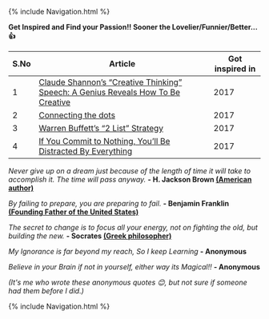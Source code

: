 {% include Navigation.html %}


**Get Inspired and Find your Passion!! Sooner the Lovelier/Funnier/Better... 👍**

S.No | Article | Got inspired in
------------ | ------------ | ------------
1 | [Claude Shannon’s “Creative Thinking” Speech: A Genius Reveals How To Be Creative](https://medium.com/the-mission/a-genius-explains-how-to-be-creative-claude-shannons-long-lost-1952-speech-fbbcb2ebe07f) | 2017
2 | [Connecting the dots](http://blog.bradleygauthier.com/connecting-the-dots/) | 2017
3 | [Warren Buffett’s “2 List” Strategy](http://jamesclear.com/buffett-focus) | 2017 
4 | [If You Commit to Nothing, You’ll Be Distracted By Everything](https://jamesclear.com/mental-toughness-marathon-monks) | 2017 

*Never give up on a dream just because of the length of time it will take to accomplish it. The time will pass anyway.* **- H. Jackson Brown [(American author)](https://en.wikipedia.org/wiki/H._Jackson_Brown_Jr.)**

*By failing to prepare, you are preparing to fail.* **- Benjamin Franklin [(Founding Father of the United States)](https://en.wikipedia.org/wiki/Benjamin_Franklin)**

*The secret to change is to focus all your energy, not on fighting the old, but building the new.* **- Socrates [(Greek philosopher)](https://en.wikipedia.org/wiki/Socrates)**

*My Ignorance is far beyond my reach, So I keep Learning* **- Anonymous** 

*Believe in your Brain if not in yourself, either way its Magical!!* **- Anonymous**

*(It's me who wrote these anonymous quotes 😊, but not sure if someone had them before I did.)*


{% include Navigation.html %}
